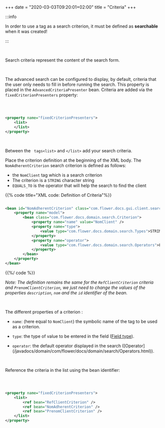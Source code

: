 +++
date = "2020-03-03T09:20:01+02:00"
title = "Criteria"
+++

:::info

In order to use a tag as a search criterion, it must be defined as **searchable** when it was created!

:::

</br>

Search criteria represent the content of the search form.

</br>

The advanced search can be configured to display, by default, criteria that the user only needs to fill in before running the search. This property is placed in the `AdvancedCriteriaPresenter` bean. Criteria are added via the `fixedCriterionPresenters` property:

</br>

```xml

<property name="fixedCriterionPresenters">
	<list>
	</list>
</property>

```
</br>

Between the ` tags<list>` and `</list>` add your search criteria.

Place the criterion definition at the beginning of the XML body. The `NomAdherentCriterion` search criterion is defined as follows:

* the `NomClient` tag which is a search criterion
* The criterion is a `STRING` character string
* `EQUALS_TO` is the operator that will help the search to find the client

{{% code title="XML code: Definition of Criteria"%}}
```xml

<bean id="NomAdherentCriterion" class="com.flower.docs.gui.client.search.criterion.SimpleCriterionPresenter">
    <property name="model">
        <bean class="com.flower.docs.domain.search.Criterion">
            <property name="name" value="NomClient" />
            <property name="type">
                <value type="com.flower.docs.domain.search.Types">STRING</value>
            </property>
            <property name="operator">
                <value type="com.flower.docs.domain.search.Operators">EQUALS_TO</value>
            </property>
        </bean>
    </property>
</bean>

```
{{%/ code %}}

_Note: The definition remains the same for the `RefClientCriterion` criteria and `PrenomClientCriterion`, we just need to change the values of the properties `description`, `nom` and the `id` identifier of the bean._

</br>

The different properties of a criterion :

* `name`: (here equal to `NomClient`) the symbolic name of the tag to be used as a criterion.

* `type`: the type of value to be entered in the field ([Field type](/javadocs/domain/com/flower/docs/domain/search/Types.html)).

* `operator`: the default operator displayed in the search ([Operator] (/javadocs/domain/com/flower/docs/domain/search/Operators.html)).

</br>

Reference the criteria in the list using the bean identifier:

</br>

```xml

<property name="fixedCriterionPresenters">
	<list>
		<ref bean="RefClientCriterion" />
		<ref bean="NomAdherentCriterion" />
        <ref bean="PrenomClientCriterion" />
	</list>
</property>

```
</br>

